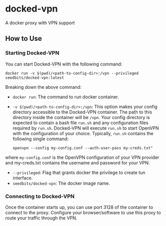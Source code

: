 # docked-vpn
A docker proxy with VPN support

## How to Use
### Starting Docked-VPN
You can start Docked-VPN with the following command:

    docker run -v $(pwd)/<path-to-config-dir>:/vpn --privileged seedbits/docked-vpn:latest

Breaking down the above command:

* `docker run`: The command to run docker container.
* `-v $(pwd)/<path-to-config-dir>:/vpn`: This option makes your config directory accessible to the Docked-VPN container. The path to this directory inside the container will be `/vpn`. Your config directory is expected to contain a bash file `run.sh` and any configuration files required by `run.sh`. Docked-VPN will execute `run.sh` to start OpenVPN with the configuration of your choice. Typically, `run.sh` contains the following single command: 

      openvpn --config my-config.conf --auth-user-pass my-creds.txt"
where `my-config.conf` is the OpenVPN configuration of your VPN provider and my-creds.txt contains the username and password for your VPN.
* `--privileged`: Flag that grants docker the privilege to create tun interface.
* `seedbits/docked-vpn`: The docker image name.

### Connecting to Docked-VPN
Once the container starts up, you can use port 3128 of the container to connect to the proxy. Configure your browser/software to use this proxy to route your traffic through the VPN.
